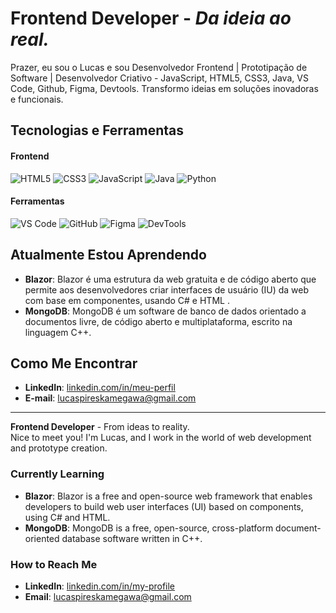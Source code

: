 # Frontend Developer - *Da ideia ao real.* 
Prazer, eu sou o Lucas e sou Desenvolvedor Frontend | Prototipação de Software | Desenvolvedor Criativo - JavaScript, HTML5, CSS3, Java, VS Code, Github, Figma, Devtools. Transformo ideias em soluções inovadoras e funcionais. 


## **Tecnologias e Ferramentas**
#### Frontend
 ![HTML5](https://img.shields.io/badge/HTML5-292a2b?style=flat&logo=html5&logoColor=white) 
 ![CSS3](https://img.shields.io/badge/CSS3-292a2b?style=flat&logo=css3&logoColor=white) 
 ![JavaScript](https://img.shields.io/badge/JavaScript-292a2b?style=flat&logo=javascript&logoColor=white)
 ![Java](https://img.shields.io/badge/Java-292a2b?style=flat&logo=openjdk&logoColor=white)
 ![Python](https://img.shields.io/badge/Python-292a2b?style=flat&logo=python&logoColor=white)

#### Ferramentas
 ![VS Code](https://img.shields.io/badge/VS_Code-292a2b?style=flat&logo=visual-studio-code&logoColor=white) 
 ![GitHub](https://img.shields.io/badge/GitHub-292a2b?style=flat&logo=github&logoColor=white) 
 ![Figma](https://img.shields.io/badge/Figma-292a2b?style=flat&logo=figma&logoColor=white) 
 ![DevTools](https://img.shields.io/badge/DevTools-292a2b?style=flat&logo=googlechrome&logoColor=white)

## **Atualmente Estou Aprendendo**

- **Blazor**: Blazor é uma estrutura da web gratuita e de código aberto que permite aos desenvolvedores criar interfaces de usuário (IU) da web com base em componentes, usando C# e HTML .
- **MongoDB**: MongoDB é um software de banco de dados orientado a documentos livre, de código aberto e multiplataforma, escrito na linguagem C++.

## **Como Me Encontrar**

- **LinkedIn**: [linkedin.com/in/meu-perfil](https://www.linkedin.com/in/lucas-kamegawa/) 
- **E-mail**: lucaspireskamegawa@gmail.com

---

**Frontend Developer** - From ideas to reality.  
Nice to meet you! I'm Lucas, and I work in the world of web development and prototype creation.

### **Currently Learning**

- **Blazor**: Blazor is a free and open-source web framework that enables developers to build web user interfaces (UI) based on components, using C# and HTML.
- **MongoDB**: MongoDB is a free, open-source, cross-platform document-oriented database software written in C++.

### **How to Reach Me**

- **LinkedIn**: [linkedin.com/in/my-profile](https://www.linkedin.com/in/lucas-kamegawa/) 
- **Email**: lucaspireskamegawa@gmail.com
